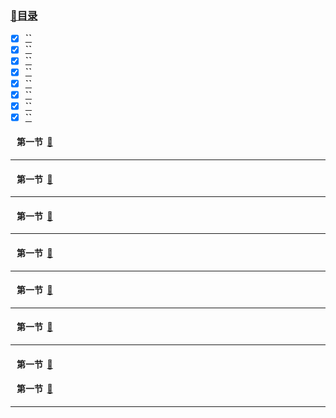 ### <a  id="top" href="#top">:closed_book:目录 </a>


- [x] <a href="#01">**``**</a>
- [x] <a href="#02">**``**</a>
- [x] <a href="#03">**``**</a>
- [x] <a href="#04">**``**</a>
- [x] <a href="#05">**``**</a>
- [x] <a href="#06">**``**</a>
- [x] <a href="#07">**``**</a>
- [x] <a href="#08">**``**</a>

#### &nbsp;&nbsp; <a id="01">第一节</a>&nbsp;&nbsp;<a href="#top">:blue_book:</a>


---
#### &nbsp;&nbsp; <a id="02">第一节</a>&nbsp;&nbsp;<a href="#top">:blue_book:</a>

---
#### &nbsp;&nbsp; <a id="03">第一节</a>&nbsp;&nbsp;<a href="#top">:blue_book:</a>

---
#### &nbsp;&nbsp; <a id="04">第一节</a>&nbsp;&nbsp;<a href="#top">:blue_book:</a>

---
#### &nbsp;&nbsp; <a id="05">第一节</a>&nbsp;&nbsp;<a href="#top">:blue_book:</a>

---
#### &nbsp;&nbsp; <a id="06">第一节</a>&nbsp;&nbsp;<a href="#top">:blue_book:</a>

---
#### &nbsp;&nbsp; <a id="07">第一节</a>&nbsp;&nbsp;<a href="#top">:blue_book:</a>

#### &nbsp;&nbsp; <a id="08">第一节</a>&nbsp;&nbsp;<a href="#top">:blue_book:</a>

---






 











